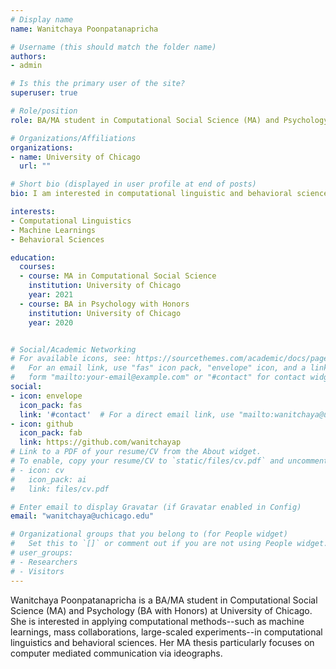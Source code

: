 ```yaml
---
# Display name
name: Wanitchaya Poonpatanapricha

# Username (this should match the folder name)
authors:
- admin

# Is this the primary user of the site?
superuser: true

# Role/position
role: BA/MA student in Computational Social Science (MA) and Psychology (BA)

# Organizations/Affiliations
organizations:
- name: University of Chicago
  url: ""

# Short bio (displayed in user profile at end of posts)
bio: I am interested in computational linguistic and behavioral science.

interests:
- Computational Linguistics
- Machine Learnings
- Behavioral Sciences

education:
  courses:
  - course: MA in Computational Social Science
    institution: University of Chicago
    year: 2021
  - course: BA in Psychology with Honors
    institution: University of Chicago
    year: 2020


# Social/Academic Networking
# For available icons, see: https://sourcethemes.com/academic/docs/page-builder/#icons
#   For an email link, use "fas" icon pack, "envelope" icon, and a link in the
#   form "mailto:your-email@example.com" or "#contact" for contact widget.
social:
- icon: envelope
  icon_pack: fas
  link: '#contact'  # For a direct email link, use "mailto:wanitchaya@uchicago.edu".
- icon: github
  icon_pack: fab
  link: https://github.com/wanitchayap
# Link to a PDF of your resume/CV from the About widget.
# To enable, copy your resume/CV to `static/files/cv.pdf` and uncomment the lines below.
# - icon: cv
#   icon_pack: ai
#   link: files/cv.pdf

# Enter email to display Gravatar (if Gravatar enabled in Config)
email: "wanitchaya@uchicago.edu"

# Organizational groups that you belong to (for People widget)
#   Set this to `[]` or comment out if you are not using People widget.
# user_groups:
# - Researchers
# - Visitors
---
```


Wanitchaya Poonpatanapricha is a BA/MA student in Computational Social Science (MA) and Psychology (BA with Honors) at University of Chicago. She is interested in applying computational methods--such as machine learnings, mass collaborations, large-scaled experiments--in computational linguistics and behavioral sciences. Her MA thesis particularly focuses on computer mediated communication via ideographs.
